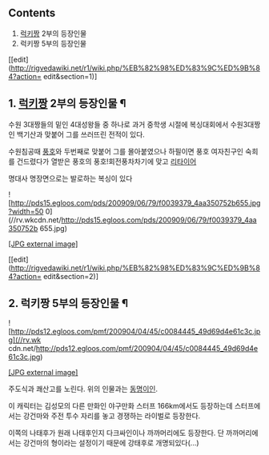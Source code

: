 ## Contents

    

1. [럭키짱](%EB%9F%AD%ED%82%A4%EC%A7%B1.md) 2부의 등장인물 
2. 럭키짱 5부의 등장인물 

[[edit](http://rigvedawiki.net/r1/wiki.php/%EB%82%98%ED%83%9C%ED%9B%84?action=
edit&section=1)]

## 1. [럭키짱](%EB%9F%AD%ED%82%A4%EC%A7%B1.md) 2부의 등장인물 ¶

  

수원 3대짱들의 밑인 4대성왕들 중 하나로 과거 중학생 시절에 복싱대회에서 수원3대짱인 백기산과 맞붙어 그를 쓰러뜨린 전적이 있다.

  

수원침공때 [풍호](%ED%92%8D%ED%98%B8.md)와 두번째로 맞붙어 그를 몰아붙였으나 하필이면 풍호 여자친구인 숙희를
건드렸다가 열받은 풍호의 풍호!회전풍차차기에 맞고 [리타이어](%EB%A6%AC%ED%83%80%EC%9D%B4%EC%96%B4.md)

  

명대사 명장면으로는 발로하는 복싱이 있다  

![http://pds15.egloos.com/pds/200909/06/79/f0039379_4aa350752b655.jpg?width=50
0](//rv.wkcdn.net/http://pds15.egloos.com/pds/200909/06/79/f0039379_4aa350752b
655.jpg)

[[JPG external
image]](http://pds15.egloos.com/pds/200909/06/79/f0039379_4aa350752b655.jpg)

  

[[edit](http://rigvedawiki.net/r1/wiki.php/%EB%82%98%ED%83%9C%ED%9B%84?action=
edit&section=2)]

## 2. 럭키짱 5부의 등장인물 ¶

  

![http://pds12.egloos.com/pmf/200904/04/45/c0084445_49d69d4e61c3c.jpg](//rv.wk
cdn.net/http://pds12.egloos.com/pmf/200904/04/45/c0084445_49d69d4e61c3c.jpg)

[[JPG external
image]](http://pds12.egloos.com/pmf/200904/04/45/c0084445_49d69d4e61c3c.jpg)

  

주도식과 쾌산고를 노린다. 위의 인물과는 [동명이인](%EB%8F%99%EB%AA%85%EC%9D%B4%EC%9D%B8.md).

  

이 캐릭터는 김성모의 다른 만화인 야구만화 스터프 166km에서도 등장하는데 스터프에서는 강건마와 주전 투수 자리를 놓고 경쟁하는 라이벌로
등장한다.

  

이쪽의 나태후가 원래 나태후인지 다크싸인이나 까까머리에도 등장한다. 단 까까머리에서는 강건마의 형이라는 설정이기 때문에 강태후로
개명되있다(...)

